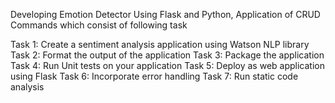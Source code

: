 Developing Emotion Detector Using Flask and Python, 
Application of CRUD Commands which consist of following task

Task 1: Create a sentiment analysis application using Watson NLP library
Task 2: Format the output of the application
Task 3: Package the application
Task 4: Run Unit tests on your application
Task 5: Deploy as web application using Flask
Task 6: Incorporate error handling
Task 7: Run static code analysis
